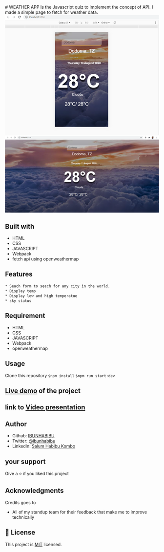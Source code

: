 ﻿
﻿# WEATHER APP
Is the Javascript  quiz to implement the concept of API. I made a simple page to fetch for weather data. 
![screenshot](https://github.com/IBUNHABIBU/weather-app/blob/feature/src/images/mobile.PNG)
![screenshot](https://github.com/IBUNHABIBU/weather-app/blob/feature/src/images/desktop.PNG)

## Built with
* HTML
* CSS
* JAVASCRIPT
* Webpack
* fetch api using openweathermap

## Features 
    * Seach form to seach for any city in the world.
    * Display temp
    * Display low and high temperatue
    * sky status
  
## Requirement 
* HTML
* CSS
* JAVASCRIPT
* Webpack
* openweathermap

## Usage
Clone this repository 
 `$npm install` 
 `$npm run start:dev`
 

## [Live demo](https://raw.githack.com/IBUNHABIBU/weather-app/feature/dist/index.html "Of the project") of the project

## link to  [Video presentation](https://#"Loom")


## Author
* Github: [IBUNHABIBU](https://github.com/IBUNHABIBU)
* Twitter: [@ibunhabibu](https://twitter.com/Ibunhabibu)
* LinkedIn: [Salum Habibu Kombo](https://www.linkedin.com/in/salum-habibu/)

## your support 
Give a :star: if you liked this project 
## Acknowledgments
Credits goes to

- All of my standup team for their feedback that make me to improve technically
## 📝 License
This project is [MIT](LICENCE) licensed.

